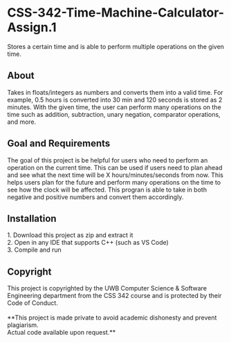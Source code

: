 # CSS-342-Time-Machine-Calculator-Assign.1
Stores a certain time and is able to perform multiple operations on the given time.

<h2>About</h2>
 Takes in floats/integers as numbers and converts them into a valid time. For example, 0.5 hours is converted into 30 min and 120 seconds is stored as 2 minutes.
With the given time, the user can perform many operations on the time such as addition, subtraction, unary negation, comparator operations, and more.

<h2>Goal and Requirements</h2>
The goal of this project is be helpful for users who need to perform an operation on the current time. This can be used if users need to plan ahead and see what the next time will be X hours/minutes/seconds from now. This helps users plan for the future and perform many operations on the time to see how the clock will be affected. This progran is able to take in both negative and positive numbers and convert them accordingly.

<h2>Installation</h2>
1. Download this project as zip and extract it <br />
2. Open in any IDE that supports C++ (such as VS Code) <br />
3. Compile and run

<h2>Copyright</h2>
This project is copyrighted by the UWB Computer Science & Software Engineering department from the CSS 342 course and is protected by their Code of Conduct.
<br />
<br />
**This project is made private to avoid academic dishonesty and prevent plagiarism.
<br />Actual code available upon request.**
